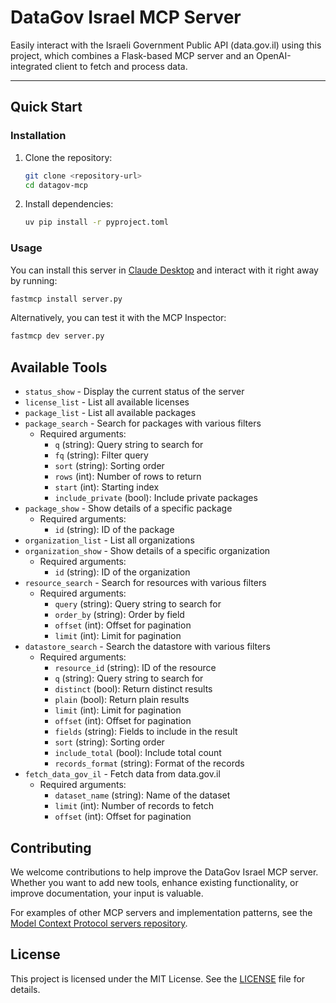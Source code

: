 # DataGov Israel MCP Server

Easily interact with the Israeli Government Public API (data.gov.il) using this project, which combines a Flask-based MCP server and an OpenAI-integrated client to fetch and process data.

---

## Quick Start

### Installation
1. Clone the repository:
   ```bash
   git clone <repository-url>
   cd datagov-mcp
   ```
2. Install dependencies:
   ```bash
   uv pip install -r pyproject.toml
   ```


### Usage
You can install this server in [Claude Desktop](https://claude.ai/download) and interact with it right away by running:
```bash
fastmcp install server.py
```

Alternatively, you can test it with the MCP Inspector:
```bash
fastmcp dev server.py
```

## Available Tools

* `status_show` - Display the current status of the server
* `license_list` - List all available licenses
* `package_list` - List all available packages
* `package_search` - Search for packages with various filters
  * Required arguments:
    * `q` (string): Query string to search for
    * `fq` (string): Filter query
    * `sort` (string): Sorting order
    * `rows` (int): Number of rows to return
    * `start` (int): Starting index
    * `include_private` (bool): Include private packages
* `package_show` - Show details of a specific package
  * Required arguments:
    * `id` (string): ID of the package
* `organization_list` - List all organizations
* `organization_show` - Show details of a specific organization
  * Required arguments:
    * `id` (string): ID of the organization
* `resource_search` - Search for resources with various filters
  * Required arguments:
    * `query` (string): Query string to search for
    * `order_by` (string): Order by field
    * `offset` (int): Offset for pagination
    * `limit` (int): Limit for pagination
* `datastore_search` - Search the datastore with various filters
  * Required arguments:
    * `resource_id` (string): ID of the resource
    * `q` (string): Query string to search for
    * `distinct` (bool): Return distinct results
    * `plain` (bool): Return plain results
    * `limit` (int): Limit for pagination
    * `offset` (int): Offset for pagination
    * `fields` (string): Fields to include in the result
    * `sort` (string): Sorting order
    * `include_total` (bool): Include total count
    * `records_format` (string): Format of the records
* `fetch_data_gov_il` - Fetch data from data.gov.il
  * Required arguments:
    * `dataset_name` (string): Name of the dataset
    * `limit` (int): Number of records to fetch
    * `offset` (int): Offset for pagination

## Contributing

We welcome contributions to help improve the DataGov Israel MCP server. Whether you want to add new tools, enhance existing functionality, or improve documentation, your input is valuable.

For examples of other MCP servers and implementation patterns, see the [Model Context Protocol servers repository](https://github.com/modelcontextprotocol/servers).

## License

This project is licensed under the MIT License. See the [LICENSE](./LICENSE) file for details.
